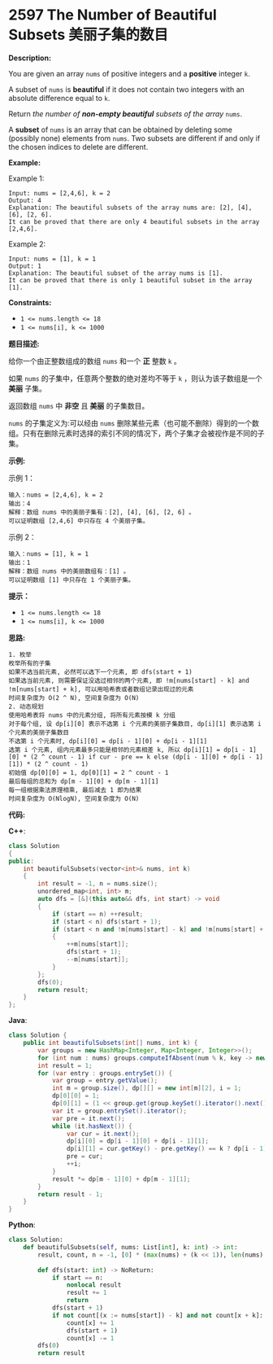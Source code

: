 # 2597 The Number of Beautiful Subsets 美丽子集的数目

__Description:__

You are given an array `nums` of positive integers and a __positive__ integer `k`.

A subset of `nums` is __beautiful__ if it does not contain two integers with an absolute difference equal to `k`.

Return _the number of __non-empty beautiful__ subsets of the array_ `nums`.

A __subset__ of `nums` is an array that can be obtained by deleting some (possibly none) elements from `nums`. Two subsets are different if and only if the chosen indices to delete are different.

__Example:__

Example 1:

```text
Input: nums = [2,4,6], k = 2
Output: 4
Explanation: The beautiful subsets of the array nums are: [2], [4], [6], [2, 6].
It can be proved that there are only 4 beautiful subsets in the array [2,4,6].
```

Example 2:

```text
Input: nums = [1], k = 1
Output: 1
Explanation: The beautiful subset of the array nums is [1].
It can be proved that there is only 1 beautiful subset in the array [1].
```

__Constraints:__

- `1 <= nums.length <= 18`
- `1 <= nums[i], k <= 1000`

__题目描述:__

给你一个由正整数组成的数组 `nums` 和一个 __正__ 整数 `k` 。

如果 `nums` 的子集中，任意两个整数的绝对差均不等于 `k` ，则认为该子数组是一个 __美丽__ 子集。

返回数组 `nums` 中 __非空__ 且 __美丽__ 的子集数目。

`nums` 的子集定义为:可以经由 `nums` 删除某些元素（也可能不删除）得到的一个数组。只有在删除元素时选择的索引不同的情况下，两个子集才会被视作是不同的子集。

__示例:__

示例 1：

```text
输入：nums = [2,4,6], k = 2
输出：4
解释：数组 nums 中的美丽子集有：[2], [4], [6], [2, 6] 。
可以证明数组 [2,4,6] 中只存在 4 个美丽子集。
```

示例 2：

```text
输入：nums = [1], k = 1
输出：1
解释：数组 nums 中的美丽数组有：[1] 。
可以证明数组 [1] 中只存在 1 个美丽子集。
```

__提示：__

- `1 <= nums.length <= 18`
- `1 <= nums[i], k <= 1000`

__思路:__

```text
1. 枚举
枚举所有的子集
如果不选当前元素, 必然可以选下一个元素, 即 dfs(start + 1)
如果选当前元素, 则需要保证没选过相邻的两个元素, 即 !m[nums[start] - k] and !m[nums[start] + k], 可以用哈希表或者数组记录出现过的元素
时间复杂度为 O(2 ^ N), 空间复杂度为 O(N)
2. 动态规划
使用哈希表将 nums 中的元素分组, 将所有元素按模 k 分组
对于每个组, 设 dp[i][0] 表示不选第 i 个元素的美丽子集数目, dp[i][1] 表示选第 i 个元素的美丽子集数目
不选第 i 个元素时, dp[i][0] = dp[i - 1][0] + dp[i - 1][1]  
选第 i 个元素, 组内元素最多只能是相邻的元素相差 k, 所以 dp[i][1] = dp[i - 1][0] * (2 ^ count - 1) if cur - pre == k else (dp[i - 1][0] + dp[i - 1][1]) * (2 ^ count - 1)
初始值 dp[0][0] = 1, dp[0][1] = 2 ^ count - 1
最后每组的总和为 dp[m - 1][0] + dp[m - 1][1]
每一组根据乘法原理相乘, 最后减去 1 即为结果
时间复杂度为 O(NlogN), 空间复杂度为 O(N)
```

__代码:__

__C++__:

```C++
class Solution 
{
public:
    int beautifulSubsets(vector<int>& nums, int k) 
    {
        int result = -1, n = nums.size();
        unordered_map<int, int> m;
        auto dfs = [&](this auto&& dfs, int start) -> void
        {
            if (start == n) ++result;
            if (start < n) dfs(start + 1);
            if (start < n and !m[nums[start] - k] and !m[nums[start] + k])
            {
                ++m[nums[start]];
                dfs(start + 1);
                --m[nums[start]];
            }
        };
        dfs(0);
        return result;
    }
};
```

__Java__:

```Java
class Solution {
    public int beautifulSubsets(int[] nums, int k) {
        var groups = new HashMap<Integer, Map<Integer, Integer>>();
        for (int num : nums) groups.computeIfAbsent(num % k, key -> new TreeMap<>()).merge(num, 1, Integer::sum);
        int result = 1;
        for (var entry : groups.entrySet()) {
            var group = entry.getValue();
            int m = group.size(), dp[][] = new int[m][2], i = 1;
            dp[0][0] = 1;
            dp[0][1] = (1 << group.get(group.keySet().iterator().next())) - 1;
            var it = group.entrySet().iterator();
            var pre = it.next();
            while (it.hasNext()) {
                var cur = it.next();
                dp[i][0] = dp[i - 1][0] + dp[i - 1][1];
                dp[i][1] = cur.getKey() - pre.getKey() == k ? dp[i - 1][0] * ((1 << cur.getValue()) - 1) : (dp[i - 1][0] + dp[i - 1][1]) * ((1 << cur.getValue()) - 1);
                pre = cur;
                ++i;
            }
            result *= dp[m - 1][0] + dp[m - 1][1];
        }
        return result - 1;
    }
}
```

__Python__:

```Python
class Solution:
    def beautifulSubsets(self, nums: List[int], k: int) -> int:
        result, count, n = -1, [0] * (max(nums) + (k << 1)), len(nums)
        
        def dfs(start: int) -> NoReturn:
            if start == n:
                nonlocal result
                result += 1
                return
            dfs(start + 1)
            if not count[(x := nums[start]) - k] and not count[x + k]:
                count[x] += 1
                dfs(start + 1)
                count[x] -= 1
        dfs(0)
        return result
```
